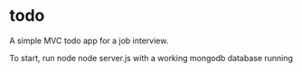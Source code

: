 # todo
A simple MVC todo app for a job interview. 

To start, run node node server.js with a working mongodb database running

